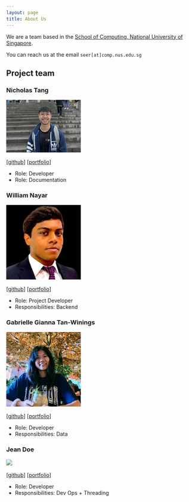 ```yaml
---
layout: page
title: About Us
---
```


We are a team based in the [School of Computing, National University of Singapore](https://www.comp.nus.edu.sg).

You can reach us at the email `seer[at]comp.nus.edu.sg`

## Project team

### Nicholas Tang

<img src="images/nicholast1.png" width="200px">

[[github](https://github.com/nicholast1)]
[[portfolio](team/nicholas.md)]

* Role: Developer
* Role: Documentation

### William Nayar

<img src="images/wnayar.png" width="200px">

[[github](http://github.com/wnayar)]
[[portfolio](team/wnayar.md)]

* Role: Project Developer 
* Responsibilities: Backend 

### Gabrielle Gianna Tan-Winings

<img src="images/gabriellegtw.png" width="200px">

[[github](http://github.com/gabriellegtw)] [[portfolio](team/gabriellegtw.md)]

* Role: Developer
* Responsibilities: Data

### Jean Doe

<img src="images/johndoe.png" width="200px">

[[github](http://github.com/johndoe)]
[[portfolio](team/johndoe.md)]

* Role: Developer
* Responsibilities: Dev Ops + Threading

